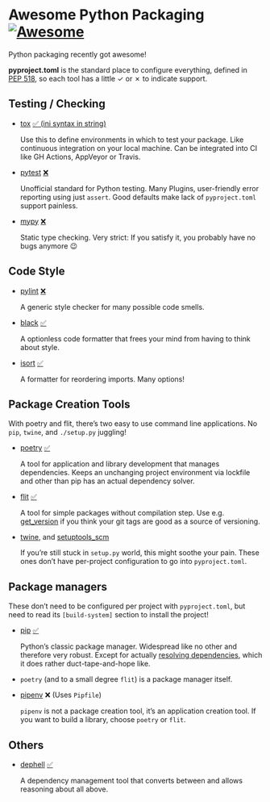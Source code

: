 # Awesome Python Packaging [![Awesome](https://awesome.re/badge.svg)](https://awesome.re)

Python packaging recently got awesome!

**pyproject.toml** is the standard place to configure everything,
defined in [PEP 518](https://www.python.org/dev/peps/pep-0518),
so each tool has a little ✓ or ✗ to indicate support.

## Testing / Checking

- [tox](https://tox.readthedocs.io/)
  [✅ (ini syntax in string)](https://tox.readthedocs.io/en/latest/example/basic.html#pyproject-toml-tox-legacy-ini)

  Use this to define environments in which to test your package.
  Like continuous integration on your local machine.
  Can be integrated into CI like GH Actions, AppVeyor or Travis.

- [pytest](https://pytest.org/)
  [❌](https://github.com/pytest-dev/pytest/issues/1556)

  Unofficial standard for Python testing.
  Many Plugins, user-friendly error reporting using just `assert`.
  Good defaults make lack of `pyproject.toml` support painless.

- [mypy](http://mypy-lang.org/)
  [❌](https://github.com/python/mypy/issues/5205)

  Static type checking. Very strict:
  If you satisfy it, you probably have no bugs anymore 😉

## Code Style

- [pylint](https://www.pylint.org/)
  [❌](https://github.com/PyCQA/pylint/issues/617)

  A generic style checker for many possible code smells.

- [black](https://black.readthedocs.io/)
  [✅](https://black.readthedocs.io/en/stable/pyproject_toml.html)

  A optionless code formatter that frees your mind from having to think about style.

- [isort](https://pypi.org/project/isort/)
  [✅](https://github.com/timothycrosley/isort#configuring-isort)

  A formatter for reordering imports. Many options!

## Package Creation Tools

With poetry and flit, there’s two easy to use command line applications.
No `pip`, `twine`, and `./setup.py` juggling!

- [poetry](https://poetry.eustace.io/)
  [✅](https://github.com/sdispater/poetry#the-pyprojecttoml-file)
  
  A tool for application and library development that manages dependencies.
  Keeps an unchanging project environment via lockfile and
  other than pip has an actual dependency solver.
  
- [flit](https://flit.readthedocs.io/)
  [✅](https://flit.readthedocs.io/en/latest/pyproject_toml.html)

  A tool for simple packages without compilation step.
  Use e.g. [get_version](https://github.com/flying-sheep/get_version)
  if you think your git tags are good as a source of versioning.

- [twine](https://twine.readthedocs.io/), and
  [setuptools_scm](https://pypi.org/project/setuptools-scm/)

  If you’re still stuck in `setup.py` world, this might soothe your pain.
  These ones don’t have per-project configuration to go into `pyproject.toml`.

## Package managers

These don’t need to be configured per project with `pyproject.toml`,
but need to read its `[build-system]` section to install the project!

- [pip](https://pip.pypa.io/)
  [✅](https://pip.pypa.io/en/stable/reference/pip/#pep-517-and-518-support)

  Python’s classic package manager. Widespread like no other and therefore very robust.
  Except for actually [resolving dependencies](https://github.com/pypa/pip/issues/988),
  which it does rather duct-tape-and-hope like.

- `poetry` (and to a small degree `flit`) is a package manager itself.
- [pipenv](https://docs.pipenv.org/)
  ❌ (Uses `Pipfile`)
  
  `pipenv` is not a package creation tool, it’s an application creation tool.
  If you want to build a library, choose `poetry` or `flit`.

## Others

- [dephell](https://github.com/dephell/dephell#readme)
  [✅](https://github.com/dephell/dephell#usage)

  A dependency management tool that converts between and allows reasoning about all above.
